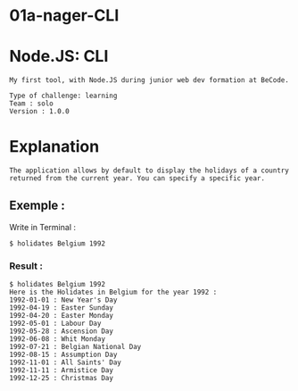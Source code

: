 # 01a-nager-CLI

# Node.JS: CLI

    My first tool, with Node.JS during junior web dev formation at BeCode.

    Type of challenge: learning
    Team : solo
    Version : 1.0.0


# Explanation

    The application allows by default to display the holidays of a country returned from the current year. You can specify a specific year.

## Exemple :

Write in Terminal :

```terminal
$ holidates Belgium 1992
```

### Result :

```terminal
$ holidates Belgium 1992
Here is the Holidates in Belgium for the year 1992 :
1992-01-01 : New Year's Day
1992-04-19 : Easter Sunday
1992-04-20 : Easter Monday
1992-05-01 : Labour Day
1992-05-28 : Ascension Day
1992-06-08 : Whit Monday
1992-07-21 : Belgian National Day
1992-08-15 : Assumption Day
1992-11-01 : All Saints' Day
1992-11-11 : Armistice Day
1992-12-25 : Christmas Day
```